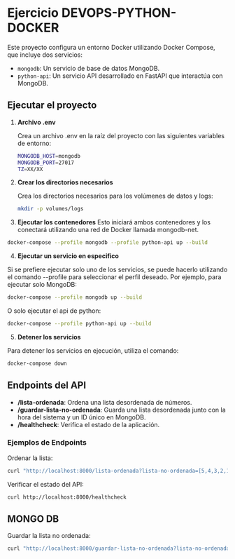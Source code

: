 # Ejercicio DEVOPS-PYTHON-DOCKER

Este proyecto configura un entorno Docker utilizando Docker Compose, que incluye dos servicios:
- `mongodb`: Un servicio de base de datos MongoDB.
- `python-api`: Un servicio API desarrollado en FastAPI que interactúa con MongoDB.


## Ejecutar el proyecto

1. **Archivo .env**

   Crea un archivo .env en la raíz del proyecto con las siguientes variables de entorno:

   ```bash
   MONGODB_HOST=mongodb
   MONGODB_PORT=27017
   TZ=XX/XX
   ```

2. **Crear los directorios necesarios**

   Crea los directorios necesarios para los volúmenes de datos y logs:

   ```bash
   mkdir -p volumes/logs
   ```

3. **Ejecutar los contenedores**
Esto iniciará ambos contenedores y los conectará utilizando una red de Docker llamada mongodb-net.

```bash
docker-compose --profile mongodb --profile python-api up --build
   ```

   4. **Ejecutar un servicio en especifico**

   Si se prefiere ejecutar solo uno de los servicios, se puede hacerlo utilizando el comando --profile para seleccionar el perfil deseado. Por ejemplo, para ejecutar solo MongoDB:

   ```bash
   docker-compose --profile mongodb up --build

   ```
   O solo ejecutar el api de python:

```bash
docker-compose --profile python-api up --build
   ```
   5. **Detener los servicios**

   Para detener los servicios en ejecución, utiliza el comando:

   ```bash
docker-compose down

   ```

   ## Endpoints del API

- **/lista-ordenada**: Ordena una lista desordenada de números.
- **/guardar-lista-no-ordenada**: Guarda una lista desordenada junto con la hora del sistema y un ID único en MongoDB.
- **/healthcheck**: Verifica el estado de la aplicación.
### Ejemplos de Endpoints

Ordenar la lista:

 ```bash
curl "http://localhost:8000/lista-ordenada?lista-no-ordenada=[5,4,3,2,1,]"
  ```

 Verificar el estado del API:

  ```bash
curl http://localhost:8000/healthcheck
  ```

## MONGO DB

Guardar la lista no ordenada:

```bash
curl "http://localhost:8000/guardar-lista-no-ordenada?lista-no-ordenada=%5B4%2C3%2C2%2C1%5D"
  ```


